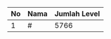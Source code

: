 | No | Nama            | Jumlah Level |
|----|-----------------|--------------|
| 1  | #    |    5766        |
